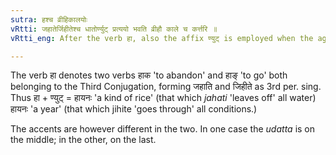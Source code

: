 ```yaml
---
sutra: हश्च व्रीहिकालयोः
vRtti: जहातेर्जिहीतेश्च धातोर्ण्युट् प्रत्ययो भवति व्रीहौ काले च कर्त्तरि ॥
vRtti_eng: After the verb हा, also the affix ण्युट् is employed when the agent so expressed denotes 'rice' and 'time'.

---
```

The verb हा denotes two verbs हाक 'to abandon' and हाङ् 'to go' both belonging to the Third Conjugation, forming जहाति and जिहीते as 3rd per. sing. Thus हा + ण्युट् = हायनः 'a kind of rice' (that which _jahati_ 'leaves off' all water) हायनः 'a year' (that which jihite 'goes through' all conditions.)

The accents are however different in the two. In one case the _udatta_ is on the middle; in the other, on the last.
